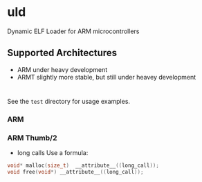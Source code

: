# uld
Dynamic ELF Loader for ARM microcontrollers

## Supported Architectures
- ARM under heavy development
- ARMT slightly more stable, but still under heavey development

#
See the `test` directory for usage examples.

### ARM
### ARM Thumb/2
  - long calls
  Use a formula:
  ```c
  void* malloc(size_t)  __attribute__((long_call));
  void free(void*) __attribute__((long_call));
  ```
